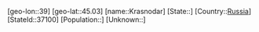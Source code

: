 ﻿---
location: [45.03,39]
type: City
tags:
- geo/City


SpocWebEntityId: 31622
isDeleted: false
confidential: public

---
[geo-lon::39]
[geo-lat::45.03]
[name::Krasnodar]
[State::]
[Country::[Russia](geo/Continent/Europe/Russia.md)]
[StateId::37100]
[Population::]
[Unknown::]

